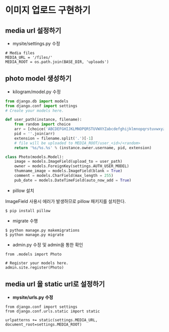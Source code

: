 # 이미지 업로드 구현하기

## media url 설정하기

- mysite/settings.py 수정

```
# Media files
MEDIA_URL = '/files/'
MEDIA_ROOT = os.path.join(BASE_DIR, 'uploads')
```

## photo model 생성하기

- kilogram/model.py 수정

```python
from django.db import models
from django.conf import settings
# Create your models here.

def user_path(instance, filename):
    from random import choice
    arr = [choice('ABCDEFGHIJKLMNOPQRSTUVWXYZabcdefghijklmnopqrstuvwxyz') for _ in range(8)]
    pid = ''.join(arr)
    extension = filename.split('.')[-1]
    # file will be uploaded to MEDIA_ROOT/user_<id>/<random>
    return '%s/%s.%s' % (instance.owner.username, pid, extension)

class Photo(models.Model):
    image = models.ImageField(upload_to = user_path)
    owner = models.ForeignKey(settings.AUTH_USER_MODEL)
    thumname_image = models.ImageField(blank = True)
    comment = models.CharField(max_length = 255)
    pub_date = models.DateTimeField(auto_now_add = True)
```

- pillow 설치

ImageField 사용시 에러가 발생하므로 pillow 패키지를 설치한다.

```
$ pip install pillow
```
-  migrate 수행
```
$ python manage.py makemigrations
$ python manage.py migrate
```

- admin.py 수정 및 admin을 통한 확인
```
from .models import Photo

# Register your models here.
admin.site.register(Photo)
```

## media url 을 static url로 설정하기

- **mysite/urls.py 수정**

```
from django.conf import settings
from django.conf.urls.static import static

urlpatterns += static(settings.MEDIA_URL, document_root=settings.MEDIA_ROOT)

```
